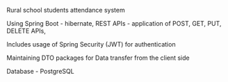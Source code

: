 Rural school students attendance system

Using 
Spring Boot - hibernate, REST APIs - application of POST, GET, PUT, DELETE APIs,

Includes usage of Spring Security (JWT) for authentication 

Maintaining DTO packages for Data transfer from the client side

Database - PostgreSQL
